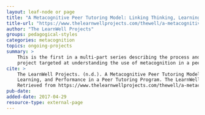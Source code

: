 ```yaml
---
layout: leaf-node or page
title: "A Metacognitive Peer Tutoring Model: Linking Thinking, Learning, and Performance in a Peer Tutoring Program"
title-url: "https://www.thelearnwellprojects.com/thewell/a-metacognitive-peer-tutoring-model-linking-thinking-learning-and-performance-in-a-peer-tutoring-program/"
author: "The LearnWell Projects"
groups: pedagogical-styles
categories: metacognition
topics: ongoing-projects
summary: >
    This is the first in a multi-part series describing the process and outcomes of a research
    project targeted at understanding the use of metacognition in a peer tutoring model.
cite: >
    The LearnWell Projects. (n.d.). A Metacognitive Peer Tutoring Model: Linking Thinking,
    Learning, and Performance in a Peer Tutoring Program. The LearnWell Projects.
    Retrieved from https://www.thelearnwellprojects.com/thewell/a-metacognitive-peer-tutoring-model-linking-thinking-learning-and-performance-in-a-peer-tutoring-program/
pub-date:
added-date: 2017-04-29
resource-type: external-page
---
```

